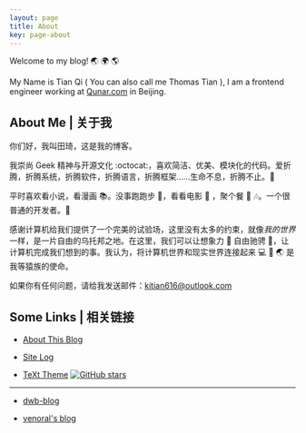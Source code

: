 ```yaml
---
layout: page
title: About
key: page-about
---
```

Welcome to my blog! :earth_asia: :earth_africa: :earth_americas:

My Name is Tian Qi ( You can also call me Thomas Tian ), I am a frontend engineer working at [Qunar.com](https://www.qunar.com) in Beijing.

<!--more-->

## About Me | 关于我

你们好，我叫田琦，这是我的博客。

我崇尚 Geek 精神与开源文化 :octocat:，喜欢简洁、优美、模块化的代码。爱折腾，折腾系统，折腾软件，折腾语言，折腾框架……生命不息，折腾不止。:muscle:

平时喜欢看小说，看漫画 :books:。没事跑跑步 :runner:，看看电影 :movie_camera: ，聚个餐 :rice: :notes:。一个很普通的开发者。:see_no_evil:

感谢计算机给我们提供了一个完美的试验场，这里没有太多的约束，就像*我的世界*一样，是一片自由的乌托邦之地。在这里，我们可以让想象力 :thought_balloon: 自由驰骋 :rocket:，让计算机完成我们想到的事。我认为，将计算机世界和现实世界连接起来 :computer: :link: :earth_asia: 是我等猿族的使命。

如果你有任何问题，请给我发送邮件：[kitian616@outlook.com](mailto:kitian616@outlook.com)

## Some Links | 相关链接

- [About This Blog](/blog/2015/10/14/about-this-blog.html)

- [Site Log](/blog/site-log.html)

- [TeXt Theme](https://github.com/kitian616/jekyll-TeXt-theme) [![GitHub stars](https://img.shields.io/github/stars/kitian616/jekyll-TeXt-theme.svg?style=social&label=Stars)]()

---

- [dwb-blog](http://dwbbb.com/)

- [venoral's blog](http://www.cnblogs.com/venoral)